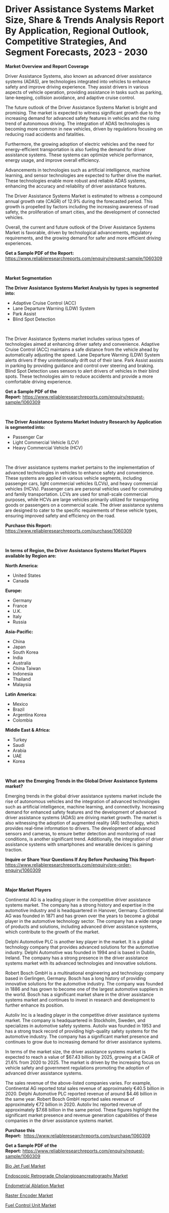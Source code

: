<p><h1>Driver Assistance Systems Market Size, Share & Trends Analysis Report By Application, Regional Outlook, Competitive Strategies, And Segment Forecasts, 2023 - 2030</h1></p><p><strong>Market Overview and Report Coverage</strong></p>
<p><p>Driver Assistance Systems, also known as advanced driver assistance systems (ADAS), are technologies integrated into vehicles to enhance safety and improve driving experience. They assist drivers in various aspects of vehicle operation, providing assistance in tasks such as parking, lane-keeping, collision avoidance, and adaptive cruise control.</p><p>The future outlook of the Driver Assistance Systems Market is bright and promising. The market is expected to witness significant growth due to the increasing demand for advanced safety features in vehicles and the rising trend of autonomous driving. The integration of ADAS technologies is becoming more common in new vehicles, driven by regulations focusing on reducing road accidents and fatalities.</p><p>Furthermore, the growing adoption of electric vehicles and the need for energy-efficient transportation is also fueling the demand for driver assistance systems. These systems can optimize vehicle performance, energy usage, and improve overall efficiency.</p><p>Advancements in technologies such as artificial intelligence, machine learning, and sensor technologies are expected to further drive the market. These technologies enable more robust and reliable ADAS systems, enhancing the accuracy and reliability of driver assistance features.</p><p>The Driver Assistance Systems Market is estimated to witness a compound annual growth rate (CAGR) of 12.9% during the forecasted period. This growth is propelled by factors including the increasing awareness of road safety, the proliferation of smart cities, and the development of connected vehicles.</p><p>Overall, the current and future outlook of the Driver Assistance Systems Market is favorable, driven by technological advancements, regulatory requirements, and the growing demand for safer and more efficient driving experiences.</p></p>
<p><strong>Get a Sample PDF of the Report:</strong> <a href="https://www.reliableresearchreports.com/enquiry/request-sample/1060309">https://www.reliableresearchreports.com/enquiry/request-sample/1060309</a></p>
<p>&nbsp;</p>
<p><strong>Market Segmentation</strong></p>
<p><strong>The Driver Assistance Systems Market Analysis by types is segmented into:</strong></p>
<p><ul><li>Adaptive Cruise Control (ACC)</li><li>Lane Departure Warning (LDW) System</li><li>Park Assist</li><li>Blind Spot Detection</li></ul></p>
<p>&nbsp;</p>
<p><p>The Driver Assistance Systems market includes various types of technologies aimed at enhancing driver safety and convenience. Adaptive Cruise Control (ACC) maintains a safe distance from the vehicle ahead by automatically adjusting the speed. Lane Departure Warning (LDW) System alerts drivers if they unintentionally drift out of their lane. Park Assist assists in parking by providing guidance and control over steering and braking. Blind Spot Detection uses sensors to alert drivers of vehicles in their blind spots. These technologies aim to reduce accidents and provide a more comfortable driving experience.</p></p>
<p><strong>Get a Sample PDF of the Report:</strong>&nbsp;<a href="https://www.reliableresearchreports.com/enquiry/request-sample/1060309">https://www.reliableresearchreports.com/enquiry/request-sample/1060309</a></p>
<p>&nbsp;</p>
<p><strong>The Driver Assistance Systems Market Industry Research by Application is segmented into:</strong></p>
<p><ul><li>Passenger Car</li><li>Light Commercial Vehicle (LCV)</li><li>Heavy Commercial Vehicle (HCV)</li></ul></p>
<p>&nbsp;</p>
<p><p>The driver assistance systems market pertains to the implementation of advanced technologies in vehicles to enhance safety and convenience. These systems are applied in various vehicle segments, including passenger cars, light commercial vehicles (LCVs), and heavy commercial vehicles (HCVs). Passenger cars are personal vehicles used for commuting and family transportation. LCVs are used for small-scale commercial purposes, while HCVs are large vehicles primarily utilized for transporting goods or passengers on a commercial scale. The driver assistance systems are designed to cater to the specific requirements of these vehicle types, ensuring improved safety and efficiency on the road.</p></p>
<p><strong>Purchase this Report:</strong>&nbsp; <a href="https://www.reliableresearchreports.com/purchase/1060309">https://www.reliableresearchreports.com/purchase/1060309</a></p>
<p>&nbsp;</p>
<p><strong>In terms of Region, the Driver Assistance Systems Market Players available by Region are:</strong></p>
<p>
    <p> <strong> North America: </strong>
        <ul>
            <li>United States</li>
            <li>Canada</li>
        </ul>
        </p> 
    <p> <strong> Europe: </strong>
        <ul>
            <li>Germany</li>
            <li>France</li>
            <li>U.K.</li>
            <li>Italy</li>
            <li>Russia</li>
        </ul>
        </p> 
    <p> <strong> Asia-Pacific: </strong>
        <ul>
            <li>China</li>
            <li>Japan</li>
            <li>South Korea</li>
            <li>India</li>
            <li>Australia</li>
            <li>China Taiwan</li>
            <li>Indonesia</li>
            <li>Thailand</li>
            <li>Malaysia</li>
        </ul>
        </p> 
    <p> <strong> Latin America: </strong>
        <ul>
            <li>Mexico</li>
            <li>Brazil</li>
            <li>Argentina Korea</li>
            <li>Colombia</li>
        </ul>
        </p> 
    <p> <strong> Middle East & Africa: </strong>
        <ul>
            <li>Turkey</li>
            <li>Saudi</li>
            <li>Arabia</li>
            <li>UAE</li>
            <li>Korea</li>
        </ul>
    </p>
    </p>
<p>&nbsp;</p>
<p><strong>What are the Emerging Trends in the Global Driver Assistance Systems market?</strong></p>
<p><p>Emerging trends in the global driver assistance systems market include the rise of autonomous vehicles and the integration of advanced technologies such as artificial intelligence, machine learning, and connectivity. Increasing demand for enhanced safety features and the development of advanced driver assistance systems (ADAS) are driving market growth. The market is also witnessing the adoption of augmented reality (AR) technology, which provides real-time information to drivers. The development of advanced sensors and cameras, to ensure better detection and monitoring of road conditions, is another significant trend. Additionally, the integration of driver assistance systems with smartphones and wearable devices is gaining traction.</p></p>
<p><strong>Inquire or Share Your Questions If Any Before Purchasing This Report</strong>- <a href="https://www.reliableresearchreports.com/enquiry/pre-order-enquiry/1060309">https://www.reliableresearchreports.com/enquiry/pre-order-enquiry/1060309</a></p>
<p>&nbsp;</p>
<p><strong>Major Market Players</strong></p>
<p><p>Continental AG is a leading player in the competitive driver assistance systems market. The company has a strong history and expertise in the automotive industry and is headquartered in Hanover, Germany. Continental AG was founded in 1871 and has grown over the years to become a global player in the automotive technology sector. The company has a wide range of products and solutions, including advanced driver assistance systems, which contribute to the growth of the market.</p><p>Delphi Automotive PLC is another key player in the market. It is a global technology company that provides advanced solutions for the automotive industry. Delphi Automotive was founded in 1994 and is based in Dublin, Ireland. The company has a strong presence in the driver assistance systems market with its advanced technologies and innovative solutions.</p><p>Robert Bosch GmbH is a multinational engineering and technology company based in Gerlingen, Germany. Bosch has a long history of providing innovative solutions for the automotive industry. The company was founded in 1886 and has grown to become one of the largest automotive suppliers in the world. Bosch has a significant market share in the driver assistance systems market and continues to invest in research and development to further enhance its position.</p><p>Autoliv Inc is a leading player in the competitive driver assistance systems market. The company is headquartered in Stockholm, Sweden, and specializes in automotive safety systems. Autoliv was founded in 1953 and has a strong track record of providing high-quality safety systems for the automotive industry. The company has a significant market presence and continues to grow due to increasing demand for driver assistance systems.</p><p>In terms of the market size, the driver assistance systems market is expected to reach a value of $67.43 billion by 2025, growing at a CAGR of 21.6% from 2020 to 2025. The market is driven by the increasing focus on vehicle safety and government regulations promoting the adoption of advanced driver assistance systems.</p><p>The sales revenue of the above-listed companies varies. For example, Continental AG reported total sales revenue of approximately €40.5 billion in 2020. Delphi Automotive PLC reported revenue of around $4.46 billion in the same year. Robert Bosch GmbH reported sales revenue of approximately €72 billion in 2020. Autoliv Inc reported revenue of approximately $7.68 billion in the same period. These figures highlight the significant market presence and revenue generation capabilities of these companies in the driver assistance systems market.</p></p>
<p><strong>Purchase this Report:</strong>&nbsp;&nbsp;<a href="https://www.reliableresearchreports.com/purchase/1060309">https://www.reliableresearchreports.com/purchase/1060309</a></p>
<p></p>
<p><strong>Get a Sample PDF of the Report:</strong>&nbsp;<a href="https://www.reliableresearchreports.com/enquiry/request-sample/1060309">https://www.reliableresearchreports.com/enquiry/request-sample/1060309</a></p>
<p><p><a href="https://github.com/AKSHATREPORTPRIME/Market-Research-Report-List-1/blob/main/bio-jet-fuel-market.md">Bio Jet Fuel Market</a></p><p><a href="https://medium.com/@giannicrona/endoscopic-retrograde-cholangiopancreatography-market-size-cagr-trends-2024-2030-06ef00ec519e">Endoscopic Retrograde Cholangiopancreatography Market</a></p><p><a href="https://medium.com/@ursulastark1/endometrial-ablation-market-size-cagr-trends-2024-2030-98a17277b562">Endometrial Ablation Market</a></p><p><a href="https://www.linkedin.com/pulse/raster-encoder-market-research-report-provides-thorough-xikme/">Raster Encoder Market</a></p><p><a href="https://www.linkedin.com/pulse/fuel-control-unit-market-size-2023-2030-global-industrial-wocpe/">Fuel Control Unit Market</a></p></p>
